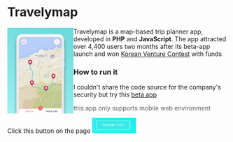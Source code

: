 # Travelymap

<img align=left width=30% src="https://github.com/parkyo/Travelymap/blob/master/main.png"/>
Travelymap is a map-based trip planner app, developed in <strong>PHP</strong> and <strong>JavaScript</strong>. 
The app attracted over 4,400 users two months after its beta-app launch and won <a href="https://www.tourventure.or.kr/biz/main/view">Korean Venture Contest</a>
 with funds
 
### How to run it
I couldn't share the code source for the company's security but try this <a href="https://www.travelymap.com/">beta app</a>
<blockquote> this app only supports mobile web environment</blockquote>
Click this button on the page
<img width=20% src="https://github.com/parkyo/Travelymap/blob/master/start_button.png"/>
